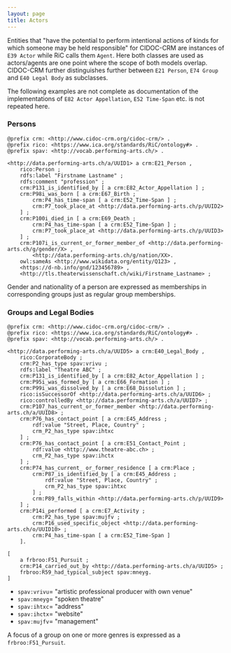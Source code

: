 ```yaml
---
layout: page
title: Actors
---
```


Entities that "have the potential to perform intentional actions of kinds for which someone may be held responsible" for CIDOC-CRM are instances of `E39 Actor` while RiC calls them `Agent`. Here both classes are used as actors/agents are one point where the scope of both models overlap. CIDOC-CRM further distinguishes further between `E21 Person`, `E74 Group` and `E40 Legal Body` as subclasses.

The following examples are not complete as documentation of the implementations of `E82 Actor Appellation`, `E52 Time-Span` etc. is not repeated here.

### Persons <a id="persons"></a>

```ttl
@prefix crm: <http://www.cidoc-crm.org/cidoc-crm/> .
@prefix rico: <https://www.ica.org/standards/RiC/ontology#> .
@prefix spav: <http://vocab.performing-arts.ch/> .

<http://data.performing-arts.ch/a/UUID1> a crm:E21_Person ,
	rico:Person ;
    rdfs:label "Firstname Lastname" ;
    rdfs:comment "profession" ;
    crm:P131_is_identified_by [ a crm:E82_Actor_Appellation ] ;
    crm:P98i_was_born [ a crm:E67_Birth ;
        crm:P4_has_time-span [ a crm:E52_Time-Span ] ;
        crm:P7_took_place_at <http://data.performing-arts.ch/p/UUID2>
    ] ;
    crm:P100i_died_in [ a crm:E69_Death ;
        crm:P4_has_time-span [ a crm:E52_Time-Span ] ;
        crm:P7_took_place_at <http://data.performing-arts.ch/p/UUID3>
    ] ;
    crm:P107i_is_current_or_former_member_of <http://data.performing-arts.ch/g/gender/X> ,
    	<http://data.performing-arts.ch/g/nation/XX>.
    owl:sameAs <http://www.wikidata.org/entity/Q123> ,
    <https://d-nb.info/gnd/123456789> , 
    <http://tls.theaterwissenschaft.ch/wiki/Firstname_Lastname> ;
```

Gender and nationality of a person are expressed as memberships in corresponding groups just as regular group memberships.

### Groups and Legal Bodies <a id="groups"></a>

```ttl
@prefix crm: <http://www.cidoc-crm.org/cidoc-crm/> .
@prefix rico: <https://www.ica.org/standards/RiC/ontology#> .
@prefix spav: <http://vocab.performing-arts.ch/> .

<http://data.performing-arts.ch/a/UUID5> a crm:E40_Legal_Body ,
	rico:CorporateBody ;
    crm:P2_has_type spav:vrivu ;
    rdfs:label "Theatre ABC" ;
    crm:P131_is_identified_by [ a crm:E82_Actor_Appellation ] ;
    crm:P95i_was_formed_by [ a crm:E66_Formation ] ;
    crm:P99i_was_dissolved_by [ a crm:E68_Dissolution ] ;
    rico:isSuccessorOf <http://data.performing-arts.ch/a/UUID6> ;
    rico:controlledBy <http://data.performing-arts.ch/a/UUID7> ;
    crm:P107_has_current_or_former_member <http://data.performing-arts.ch/a/UUID8> ;
    crm:P76_has_contact_point [ a crm:E45_Address ;
        rdf:value "Street, Place, Country" ;
        crm_P2_has_type spav:ihtxc
    ] ;
    crm:P76_has_contact_point [ a crm:E51_Contact_Point ;
        rdf:value <http://www.theatre-abc.ch> ;
        crm_P2_has_type spav:ihctx
    ] ;
    crm:P74_has_current_ or_former_residence [ a crm:Place ;
        crm:P87_is_identified_by [ a crm:E45_Address ;
            rdf:value "Street, Place, Country" ;
            crm_P2_has_type spav:ihtxc
        ] ;
        crm:P89_falls_within <http://data.performing-arts.ch/p/UUID9>
    ] ;
    crm:P14i_performed [ a crm:E7_Activity ;
        crm:P2_has_type spav:mujfv ;
        crm:P16_used_specific_object <http://data.performing-arts.ch/o/UUID10> ;
        crm:P4_has_time-span [ a crm:E52_Time-Span ]
    ].

[
	a frbroo:F51_Pursuit ;
	crm:P14_carried_out_by <http://data.performing-arts.ch/a/UUID5> ;
	frbroo:R59_had_typical_subject spav:mneyg.
]

```

* `spav:vrivu`= "artistic professional producer with own venue"
* `spav:mneyg`= "spoken theatre"
* `spav:ihtxc`= "address"
* `spav:ihctx`= "website"
* `spav:mujfv`= "management"

A focus of a group on one or more genres is expressed as a `frbroo:F51_Pursuit`.

<!-- TODO: Change the two identical blank node addresses into into one entity with URI? -->

